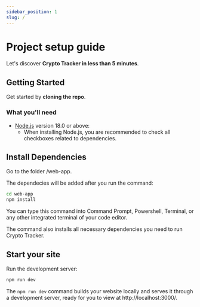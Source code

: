 ```yaml
---
sidebar_position: 1
slug: /
---
```


# Project setup guide

Let's discover **Crypto Tracker in less than 5 minutes**.

## Getting Started

Get started by **cloning the repo**.

### What you'll need

- [Node.js](https://nodejs.org/en/download/) version 18.0 or above:
  - When installing Node.js, you are recommended to check all checkboxes related to dependencies.

## Install Dependencies

Go to the folder /web-app.

The dependecies will be added after you run the command:

```bash
cd web-app
npm install
```

You can type this command into Command Prompt, Powershell, Terminal, or any other integrated terminal of your code editor.

The command also installs all necessary dependencies you need to run Crypto Tracker.

## Start your site

Run the development server:

```bash
npm run dev
```

The `npm run dev` command builds your website locally and serves it through a development server, ready for you to view at http://localhost:3000/.
